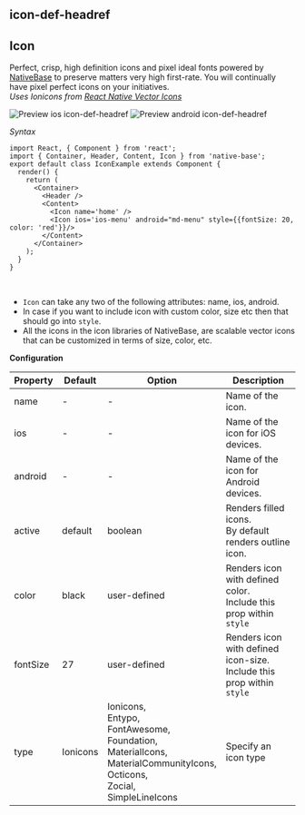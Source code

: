 ## icon-def-headref
## Icon

Perfect, crisp, high definition icons and pixel ideal fonts powered by <a href="https://nativebase.io/">NativeBase</a> to preserve matters very high first-rate. You will continually have pixel perfect icons on your initiatives.<br />
*Uses Ionicons from [React Native Vector Icons](https://github.com/oblador/react-native-vector-icons)*

![Preview ios icon-def-headref](https://raw.githubusercontent.com/GeekyAnts/NativeBase-KitchenSink/v2.2.0/screenshots/ios/icons.png)
![Preview android icon-def-headref](https://raw.githubusercontent.com/GeekyAnts/NativeBase-KitchenSink/v2.2.0/screenshots/android/icons.png)

*Syntax*

<pre class="line-numbers"><code class="language-jsx">import React, { Component } from 'react';
import { Container, Header, Content, Icon } from 'native-base';
export default class IconExample extends Component {
  render() {
    return (
      &lt;Container>
        &lt;Header />
        &lt;Content>
          &lt;Icon name='home' />
          &lt;Icon ios='ios-menu' android="md-menu" style=&#123;{fontSize: 20, color: 'red'}}/>
        &lt;/Content>
      &lt;/Container>
    );
  }
}</code></pre><br />


* <code>Icon</code> can take any two of the following attributes: name, ios, android.
* In case if you want to include icon with custom color, size etc then that should go into <code>style</code>.
* All the icons in the icon libraries of NativeBase, are scalable vector icons that can be customized in terms of size, color, etc.

**Configuration**

<table class = "table table-bordered">
        <thead>
            <tr>
                <th>Property</th>
                <th>Default</th>
                <th>Option</th>
                <th width="50%">
                    Description
                </th>
            </tr>
        </thead>
        <tbody>
            <tr>
                <td>name</td>
                <td> - </td>
                <td> - </td>
                <td>Name of the icon.</td>
            </tr>
            <tr>
                <td>ios</td>
                <td> - </td>
                <td> - </td>
                <td>Name of the icon for iOS devices.</td>
            </tr>
            <tr>
                <td>android</td>
                <td> - </td>
                <td> - </td>
                <td>Name of the icon for Android devices.</td>
            </tr>
            <tr>
                <td>active</td>
                <td>default</td>
                <td>boolean</td>
                <td>Renders filled icons.<br />
                    By default renders outline icon.
                </td>
            </tr>
            <tr>
                <td>color</td>
                <td>black</td>
                <td>user-defined</td>
                <td>
                    Renders icon with defined color.<br />
                    Include this prop within <code>style</code>
                </td>
            </tr>
            <tr>
                <td>fontSize</td>
                <td>27</td>
                <td>user-defined</td>
                <td>
                    Renders icon with defined icon-size.<br />
                    Include this prop within <code>style</code>
                </td>
            </tr>
            <tr>
                <td>type</td>
                <td>Ionicons</td>
                <td>Ionicons,<br/>Entypo,<br/>FontAwesome,<br/>Foundation,<br/>MaterialIcons,<br/>MaterialCommunityIcons,<br/>Octicons,<br/>Zocial,<br/>SimpleLineIcons</td>
                <td>Specify an icon type
                </td>
            </tr>
        </tbody>
    </table><br />
